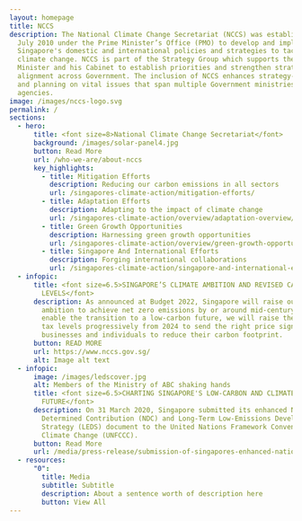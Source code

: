```yaml
---
layout: homepage
title: NCCS
description: The National Climate Change Secretariat (NCCS) was established on 1
  July 2010 under the Prime Minister’s Office (PMO) to develop and implement
  Singapore's domestic and international policies and strategies to tackle
  climate change. NCCS is part of the Strategy Group which supports the Prime
  Minister and his Cabinet to establish priorities and strengthen strategic
  alignment across Government. The inclusion of NCCS enhances strategy-making
  and planning on vital issues that span multiple Government ministries and
  agencies.
image: /images/nccs-logo.svg
permalink: /
sections:
  - hero:
      title: <font size=8>National Climate Change Secretariat</font>
      background: /images/solar-panel4.jpg
      button: Read More
      url: /who-we-are/about-nccs
      key_highlights:
        - title: Mitigation Efforts
          description: Reducing our carbon emissions in all sectors
          url: /singapores-climate-action/mitigation-efforts/
        - title: Adaptation Efforts
          description: Adapting to the impact of climate change
          url: /singapores-climate-action/overview/adaptation-overview/
        - title: Green Growth Opportunities
          description: Harnessing green growth opportunities
          url: /singapores-climate-action/overview/green-growth-opportunities/
        - title: Singapore And International Efforts
          description: Forging international collaborations
          url: /singapores-climate-action/singapore-and-international-efforts/
  - infopic:
      title: <font size=6.5>SINGAPORE’S CLIMATE AMBITION AND REVISED CARBON TAX
        LEVELS</font>
      description: As announced at Budget 2022, Singapore will raise our climate
        ambition to achieve net zero emissions by or around mid-century. To
        enable the transition to a low-carbon future, we will raise the carbon
        tax levels progressively from 2024 to send the right price signal to
        businesses and individuals to reduce their carbon footprint.
      button: READ MORE
      url: https://www.nccs.gov.sg/
      alt: Image alt text
  - infopic:
      image: /images/ledscover.jpg
      alt: Members of the Ministry of ABC shaking hands
      title: <font size=6.5>CHARTING SINGAPORE'S LOW-CARBON AND CLIMATE RESILIENT
        FUTURE</font>
      description: On 31 March 2020, Singapore submitted its enhanced Nationally
        Determined Contribution (NDC) and Long-Term Low-Emissions Development
        Strategy (LEDS) document to the United Nations Framework Convention on
        Climate Change (UNFCCC).
      button: Read More
      url: /media/press-release/submission-of-singapores-enhanced-nationally-determined-contribution-and-long-term-low-emissions-development-strategy
  - resources:
      "0":
        title: Media
        subtitle: Subtitle
        description: About a sentence worth of description here
        button: View All
---
```

